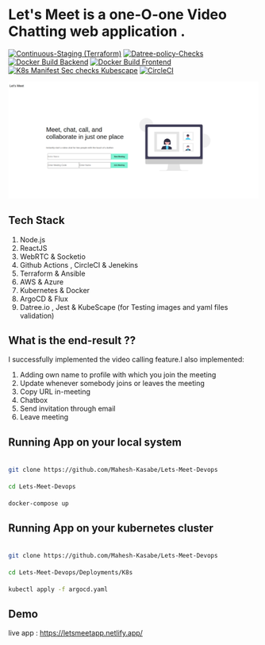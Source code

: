 # Let's Meet is a one-O-one Video Chatting web application . 


[![Continuous-Staging (Terraform)](https://github.com/Mahesh-Kasabe/Lets-Meet-Devops/actions/workflows/terraform.yaml/badge.svg)](https://github.com/Mahesh-Kasabe/Lets-Meet-Devops/actions/workflows/terraform.yaml) [![Datree-policy-Checks](https://github.com/Mahesh-Kasabe/Lets-Meet-Devops/actions/workflows/datree-test.yaml/badge.svg)](https://github.com/Mahesh-Kasabe/Lets-Meet-Devops/actions/workflows/datree-test.yaml) [![Docker Build Backend](https://github.com/Mahesh-Kasabe/Lets-Meet-Devops/actions/workflows/cd-backend.yaml/badge.svg)](https://github.com/Mahesh-Kasabe/Lets-Meet-Devops/actions/workflows/cd-backend.yaml) [![Docker Build Frontend](https://github.com/Mahesh-Kasabe/Lets-Meet-Devops/actions/workflows/cd-frontend.yaml/badge.svg)](https://github.com/Mahesh-Kasabe/Lets-Meet-Devops/actions/workflows/cd-frontend.yaml) [![K8s Manifest Sec checks Kubescape](https://github.com/Mahesh-Kasabe/Lets-Meet-Devops/actions/workflows/kubescape.yaml/badge.svg)](https://github.com/Mahesh-Kasabe/Lets-Meet-Devops/actions/workflows/kubescape.yaml) [![CircleCI](https://dl.circleci.com/status-badge/img/gh/Mahesh-Kasabe/Lets-Meet-Devops/tree/master.svg?style=svg)](https://dl.circleci.com/status-badge/redirect/gh/Mahesh-Kasabe/Lets-Meet-Devops/tree/master)


![alt tag](https://github.com/Mahesh-Kasabe/Lets-Meet-Devops/blob/master/Images/0.png?raw=true)

## Tech Stack 

1.  Node.js
2. ReactJS 
3. WebRTC & Socketio
4. Github Actions , CircleCI & Jenekins
5. Terraform & Ansible
6. AWS & Azure 
7. Kubernetes & Docker 
8. ArgoCD & Flux
9. Datree.io , Jest & KubeScape (for Testing images and yaml files validation)

## What is the end-result ??

I successfully implemented the video calling feature.I also implemented:

1. Adding own name to profile with which you join the meeting
2. Update whenever somebody joins or leaves the meeting
3. Copy URL in-meeting
4. Chatbox
5. Send invitation through email 
6. Leave meeting

## Running App on your local system 

```bash

git clone https://github.com/Mahesh-Kasabe/Lets-Meet-Devops

cd Lets-Meet-Devops

docker-compose up

```

## Running App on your kubernetes cluster

```bash

git clone https://github.com/Mahesh-Kasabe/Lets-Meet-Devops

cd Lets-Meet-Devops/Deployments/K8s

kubectl apply -f argocd.yaml 

```

## Demo

live app : https://letsmeetapp.netlify.app/



